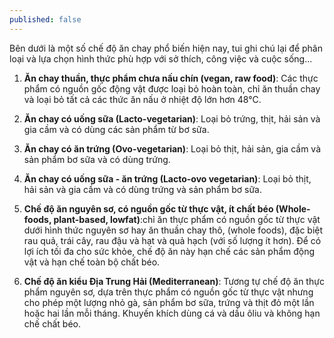```yaml
---
published: false
---
```

Bên dưới là một số chế độ ăn chay phổ biến hiện nay, tui ghi chú lại để phân loại và lựa chọn hình thức phù hợp với sở thích, công việc và cuộc sống...

1. **Ăn chay thuần, thực phẩm chưa nấu chín (vegan, raw food)**: Các thực phẩm có nguồn gốc động vật được loại bỏ hoàn toàn, chỉ ăn thuần chay và loại bỏ tất cả các thức ăn nấu ở nhiệt độ lớn hơn 48°C.

2. **Ăn chay có uống sữa (Lacto-vegetarian)**: Loại bỏ trứng, thịt, hải sản và gia cầm và có dùng các sản phẩm từ bơ sữa.

3. **Ăn chay có ăn trứng (Ovo-vegetarian)**: Loại bỏ thịt, hải sản, gia cầm và sản phẩm bơ sữa và có dùng trứng.

4. **Ăn chay có uống sữa - ăn trứng (Lacto-ovo vegetarian)**: Loại bỏ thịt, hải sản và gia cầm và có dùng trứng và sản phẩm bơ sữa.

5. **Chế độ ăn nguyên sơ, có nguồn gốc từ thực vật, ít chất béo (Whole-foods, plant-based, lowfat)**:chỉ ăn thực phẩm có nguồn gốc từ thực vật dưới hình thức nguyên sơ hay ăn thuần chay thô, (whole foods), đặc biệt rau quả, trái cây, rau đậu và hạt và quả hạch (với số lượng ít hơn). Để có lợi ích tối đa cho sức khỏe, chế độ ăn này hạn chế các sản phẩm động vật và hạn chế toàn bộ chất béo.

6. **Chế độ ăn kiểu Địa Trung Hải (Mediterranean)**: Tương tự chế độ ăn thực phẩm nguyên sơ, dựa trên thực phẩm có nguồn gốc từ thực vật nhưng cho phép một lượng nhỏ gà, sản phẩm bơ sữa, trứng và thịt đỏ một lần hoặc hai lần mỗi tháng. Khuyến khích dùng cá và dầu ôliu và không hạn chế chất béo.


